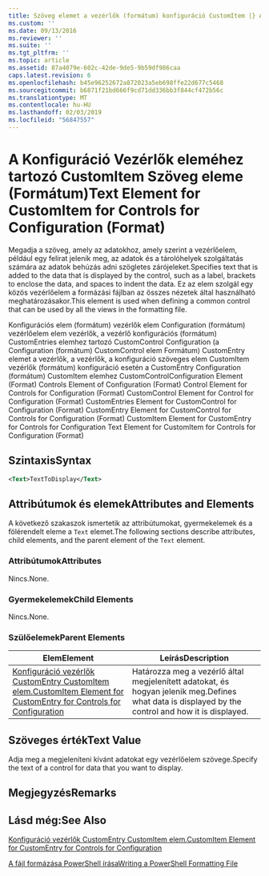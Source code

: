 ```yaml
---
title: Szöveg elemet a vezérlők (formátum) konfiguráció CustomItem |} A Microsoft Docs
ms.custom: ''
ms.date: 09/13/2016
ms.reviewer: ''
ms.suite: ''
ms.tgt_pltfrm: ''
ms.topic: article
ms.assetid: 87a4079e-602c-42de-9de5-9b59df986caa
caps.latest.revision: 6
ms.openlocfilehash: b45e96252672a872023a5eb698ffe22d677c5468
ms.sourcegitcommit: b6871f21bd666f9cd71dd336bb3f844cf472b56c
ms.translationtype: MT
ms.contentlocale: hu-HU
ms.lasthandoff: 02/03/2019
ms.locfileid: "56847557"
---
```

# <a name="text-element-for-customitem-for-controls-for-configuration-format"></a><span data-ttu-id="6c17f-102">A Konfiguráció Vezérlők eleméhez tartozó CustomItem Szöveg eleme (Formátum)</span><span class="sxs-lookup"><span data-stu-id="6c17f-102">Text Element for CustomItem for Controls for Configuration (Format)</span></span>

<span data-ttu-id="6c17f-103">Megadja a szöveg, amely az adatokhoz, amely szerint a vezérlőelem, például egy felirat jelenik meg, az adatok és a tárolóhelyek szolgáltatás számára az adatok behúzás adni szögletes zárójeleket.</span><span class="sxs-lookup"><span data-stu-id="6c17f-103">Specifies text that is added to the data that is displayed by the control, such as a label, brackets to enclose the data, and spaces to indent the data.</span></span> <span data-ttu-id="6c17f-104">Ez az elem szolgál egy közös vezérlőelem a formázási fájlban az összes nézetek által használható meghatározásakor.</span><span class="sxs-lookup"><span data-stu-id="6c17f-104">This element is used when defining a common control that can be used by all the views in the formatting file.</span></span>

<span data-ttu-id="6c17f-105">Konfigurációs elem (formátum) vezérlők elem Configuration (formátum) vezérlőelem elem vezérlők, a vezérlő konfigurációs (formátum) CustomEntries elemhez tartozó CustomControl Configuration (a Configuration (formátum) CustomControl elem Formátum) CustomEntry elemet a vezérlők, a vezérlők, a konfiguráció szöveges elem CustomItem vezérlők (formátum) konfiguráció esetén a CustomEntry Configuration (formátum) CustomItem elemhez CustomControl</span><span class="sxs-lookup"><span data-stu-id="6c17f-105">Configuration Element (Format) Controls Element of Configuration (Format) Control Element for Controls for Configuration (Format) CustomControl Element for Control for Configuration (Format) CustomEntries Element for CustomControl for Configuration (Format) CustomEntry Element for CustomControl for Controls for Configuration (Format) CustomItem Element for CustomEntry for Controls for Configuration Text Element for CustomItem for Controls for Configuration (Format)</span></span>

## <a name="syntax"></a><span data-ttu-id="6c17f-106">Szintaxis</span><span class="sxs-lookup"><span data-stu-id="6c17f-106">Syntax</span></span>

```xml
<Text>TextToDisplay</Text>
```

## <a name="attributes-and-elements"></a><span data-ttu-id="6c17f-107">Attribútumok és elemek</span><span class="sxs-lookup"><span data-stu-id="6c17f-107">Attributes and Elements</span></span>

<span data-ttu-id="6c17f-108">A következő szakaszok ismertetik az attribútumokat, gyermekelemek és a fölérendelt eleme a `Text` elemet.</span><span class="sxs-lookup"><span data-stu-id="6c17f-108">The following sections describe attributes, child elements, and the parent element of the `Text` element.</span></span>

### <a name="attributes"></a><span data-ttu-id="6c17f-109">Attribútumok</span><span class="sxs-lookup"><span data-stu-id="6c17f-109">Attributes</span></span>

<span data-ttu-id="6c17f-110">Nincs.</span><span class="sxs-lookup"><span data-stu-id="6c17f-110">None.</span></span>

### <a name="child-elements"></a><span data-ttu-id="6c17f-111">Gyermekelemek</span><span class="sxs-lookup"><span data-stu-id="6c17f-111">Child Elements</span></span>

<span data-ttu-id="6c17f-112">Nincs.</span><span class="sxs-lookup"><span data-stu-id="6c17f-112">None.</span></span>

### <a name="parent-elements"></a><span data-ttu-id="6c17f-113">Szülőelemek</span><span class="sxs-lookup"><span data-stu-id="6c17f-113">Parent Elements</span></span>

|<span data-ttu-id="6c17f-114">Elem</span><span class="sxs-lookup"><span data-stu-id="6c17f-114">Element</span></span>|<span data-ttu-id="6c17f-115">Leírás</span><span class="sxs-lookup"><span data-stu-id="6c17f-115">Description</span></span>|
|-------------|-----------------|
|[<span data-ttu-id="6c17f-116">Konfiguráció vezérlők CustomEntry CustomItem elem.</span><span class="sxs-lookup"><span data-stu-id="6c17f-116">CustomItem Element for CustomEntry for Controls for Configuration</span></span>](./customitem-element-for-customentry-for-controls-for-configuration-format.md)|<span data-ttu-id="6c17f-117">Határozza meg a vezérlő által megjelenített adatokat, és hogyan jelenik meg.</span><span class="sxs-lookup"><span data-stu-id="6c17f-117">Defines what data is displayed by the control and how it is displayed.</span></span>|

## <a name="text-value"></a><span data-ttu-id="6c17f-118">Szöveges érték</span><span class="sxs-lookup"><span data-stu-id="6c17f-118">Text Value</span></span>

<span data-ttu-id="6c17f-119">Adja meg a megjeleníteni kívánt adatokat egy vezérlőelem szövege.</span><span class="sxs-lookup"><span data-stu-id="6c17f-119">Specify the text of a control for data that you want to display.</span></span>

## <a name="remarks"></a><span data-ttu-id="6c17f-120">Megjegyzés</span><span class="sxs-lookup"><span data-stu-id="6c17f-120">Remarks</span></span>

## <a name="see-also"></a><span data-ttu-id="6c17f-121">Lásd még:</span><span class="sxs-lookup"><span data-stu-id="6c17f-121">See Also</span></span>

[<span data-ttu-id="6c17f-122">Konfiguráció vezérlők CustomEntry CustomItem elem.</span><span class="sxs-lookup"><span data-stu-id="6c17f-122">CustomItem Element for CustomEntry for Controls for Configuration</span></span>](./customitem-element-for-customentry-for-controls-for-configuration-format.md)

[<span data-ttu-id="6c17f-123">A fájl formázása PowerShell írása</span><span class="sxs-lookup"><span data-stu-id="6c17f-123">Writing a PowerShell Formatting File</span></span>](./writing-a-powershell-formatting-file.md)
